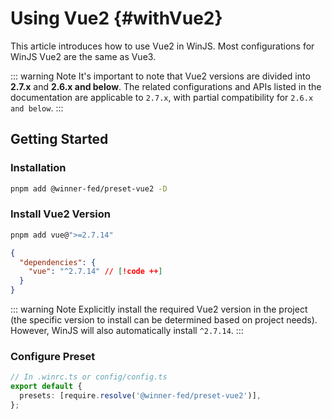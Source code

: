# Using Vue2 {#withVue2}

This article introduces how to use Vue2 in WinJS. Most configurations for WinJS Vue2 are the same as Vue3.

::: warning Note
It's important to note that Vue2 versions are divided into **2.7.x** and **2.6.x and below**. The related configurations and APIs listed in the documentation are applicable to `2.7.x`, with partial compatibility for `2.6.x and below`.
:::

## Getting Started

### Installation

```bash
pnpm add @winner-fed/preset-vue2 -D
```

### Install Vue2 Version

```bash
pnpm add vue@">=2.7.14"
```

```json
{
  "dependencies": {
    "vue": "^2.7.14" // [!code ++]
  }
}
```

::: warning Note
Explicitly install the required Vue2 version in the project (the specific version to install can be determined based on project needs). However, WinJS will also automatically install `^2.7.14`.
:::

### Configure Preset

```ts
// In .winrc.ts or config/config.ts
export default {
  presets: [require.resolve('@winner-fed/preset-vue2')],
};
```
